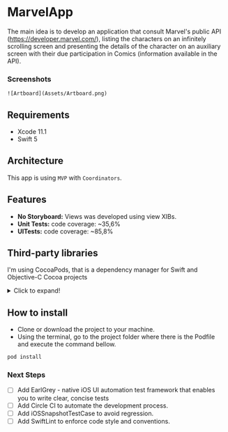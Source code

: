 # MarvelApp
The main idea is to develop an application that consult Marvel's public API (https://developer.marvel.com/), listing the characters on an infinitely scrolling screen and presenting the details of the character on an auxiliary screen with their due participation in Comics (information available in the API).

### Screenshots
`![Artboard](Assets/Artboard.png)`

## Requirements

* Xcode 11.1
* Swift 5

## Architecture

This app is using `MVP` with  `Coordinators`.

## Features

* **No Storyboard:** Views was developed using view XIBs.
* **Unit Tests:** code coverage: ~35,6%
* **UITests:** code coverage: ~85,8%

## Third-party libraries
I'm using CocoaPods, that is a dependency manager for Swift and Objective-C Cocoa projects

<details>
  <summary>Click to expand!</summary>
  
#### pod 'Kingfisher'
Used to download and cache images.

</details>
  
## How to install

* Clone or download the project to your machine.
* Using the terminal, go to the project folder where there is the Podfile and execute the command bellow.
``` sh
pod install
```

### Next Steps  
- [ ] Add EarlGrey - native iOS UI automation test framework that enables you to write clear, concise tests
- [ ] Add Circle CI to automate the development process. 
- [ ] Add iOSSnapshotTestCase to avoid regression.
- [ ] Add SwiftLint to enforce code style and conventions.
